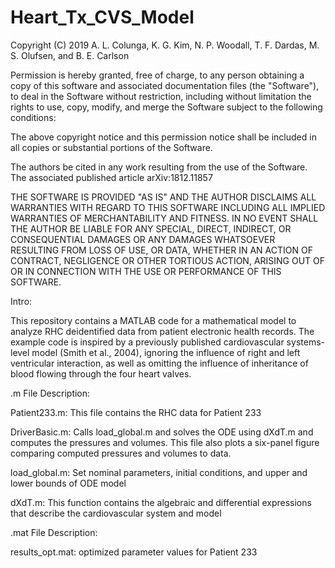# Heart_Tx_CVS_Model

Copyright (C) 2019 A. L. Colunga, K. G. Kim, N. P. Woodall,   T. F. Dardas, M. S. Olufsen, and B. E. Carlson

Permission is hereby granted, free of charge, to any person obtaining a copy of this software and associated documentation files (the "Software"), to deal in the Software without restriction, including without limitation the rights to use, copy, modify, and merge the Software subject to the following conditions:

The above copyright notice and this permission notice shall be included in all copies or substantial portions of the Software.

The authors be cited in any work resulting from the use of the Software. The associated published article arXiv:1812.11857

THE SOFTWARE IS PROVIDED "AS IS" AND THE AUTHOR DISCLAIMS ALL WARRANTIES WITH REGARD TO THIS SOFTWARE INCLUDING ALL IMPLIED WARRANTIES OF MERCHANTABILITY AND FITNESS. IN NO EVENT SHALL THE AUTHOR BE LIABLE FOR ANY SPECIAL, DIRECT, INDIRECT, OR CONSEQUENTIAL DAMAGES OR ANY DAMAGES WHATSOEVER RESULTING FROM LOSS OF USE, OR DATA, WHETHER IN AN ACTION OF CONTRACT, NEGLIGENCE OR OTHER TORTIOUS ACTION, ARISING OUT OF OR IN CONNECTION WITH THE USE OR PERFORMANCE OF THIS SOFTWARE.

Intro:

This repository contains a MATLAB code for a mathematical model to analyze RHC deidentified data from patient electronic health records. The example code is inspired by a previously published cardiovascular systems-level model (Smith et al., 2004), ignoring the influence of right and left ventricular interaction, as well as omitting the influence of inheritance of blood flowing through the four heart valves.

.m File Description:

Patient233.m: This file contains the RHC data for Patient 233

DriverBasic.m: Calls load_global.m and solves the ODE using dXdT.m and computes the pressures and volumes. This file also plots a six-panel figure comparing computed pressures and volumes to data.

load_global.m: Set nominal parameters, initial conditions, and upper and lower bounds of ODE model

dXdT.m: This function contains the algebraic and differential expressions that describe the cardiovascular system and model

.mat File Description:

results_opt.mat: optimized parameter values for Patient 233

